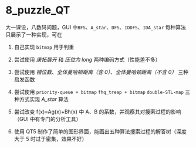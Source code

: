 # 8_puzzle_QT

大一课设，八数码问题，GUI 中`BFS`、`A_star`、`DFS`、`IDDFS`、`IDA_star` 每种算法只展示了一种实现，可在

1. 自己实现 `bitmap` 用于判重

2. 尝试使用 *康拓展开* 和 *压位为 long* 两种编码方式（性能差不多）

3. 尝试使用 *错位数*、*全体曼哈顿距离（含 0）*、*全体曼哈顿距离（不含 0）* 三种启发函数

4. 尝试使用 `priority-queue + bitmap` `fhq_treap + bitmap` `double-STL-map` 三种方式实现 *A_star* 算法

5. 尝试改变 f(x)=Ag(x)+Bh(x) 中 A、B 的系数，并观察其对搜索过程的影响（GUI 中有专门的分析工具）

6. 使用 QT5 制作了简单的图形界面，能画出五种算法搜索过程的解答树（深度大于 5 时过于密集，效果不好）
